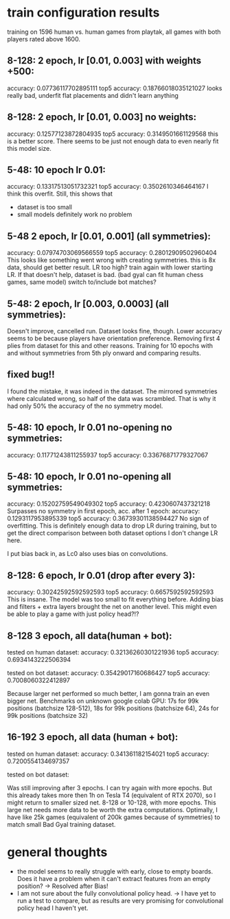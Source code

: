 # train configuration results
training on 1596 human vs. human games from playtak, all games with both players
rated above 1600.

## 8-128: 2 epoch, lr [0.01, 0.003] with weights +500:
accuracy: 0.07736117702895111
top5 accuracy: 0.18766018035121027
looks really bad, underfit flat placements and didn't learn anything

## 8-128: 2 epoch, lr [0.01, 0.003] no weights:
accuracy: 0.12577123872804935
top5 accuracy: 0.3149501661129568
this is a better score. There seems to be just not enough data to even nearly
fit this model size.

## 5-48: 10 epoch lr 0.01:
accuracy: 0.13317513051732321
top5 accuracy: 0.3502610346464167
I think this overfit. Still, this shows that
- dataset is too small
- small models definitely work no problem

## 5-48 2 epoch, lr [0.01, 0.001] (all symmetries):
accuracy: 0.07974703069566559
top5 accuracy: 0.28012909502960404
This looks like something went wrong with creating symmetries. this is 8x data,
should get better result.
LR too high? train again with lower starting LR. If that
doesn't help, dataset is bad. (bad gyal can fit human chess games, same model)
switch to/include bot matches?

## 5-48: 2 epoch, lr [0.003, 0.0003] (all symmetries):
Doesn't improve, cancelled run. Dataset looks fine, though. Lower accuracy seems
to be because players have orientation preference. Removing first 4 plies from
dataset for this and other reasons. Training for 10 epochs with and without
symmetries from 5th ply onward and comparing results.

## fixed bug!!
I found the mistake, it was indeed in the dataset. The mirrored
symmetries where calculated wrong, so half of the data was scrambled. That is
why it had only 50% the accuracy of the no symmetry model.

## 5-48: 10 epoch, lr 0.01 no-opening no symmetries:
accuracy: 0.11771243811255937
top5 accuracy: 0.33676871779327067

## 5-48: 10 epoch, lr 0.01 no-opening all symmetries:
accuracy: 0.15202759549049302
top5 accuracy: 0.4230607437321218
Surpasses no symmetry in first epoch, acc. after 1 epoch:
accuracy: 0.1293117953895339
top5 accuracy: 0.36739301138594427
No sign of overfitting.
This is definitely enough data to drop LR during training, but to get the
direct comparison between both dataset options I don't change LR here.

I put bias back in, as Lc0 also uses bias on convolutions.

## 8-128: 6 epoch, lr 0.01 (drop after every 3):
accuracy: 0.30242592592592593
top5 accuracy: 0.6657592592592593
This is insane. The model was too small to fit everything before. Adding bias
and filters + extra layers brought the net on another level. This might
even be able to play a game with just policy head?!?

## 8-128 3 epoch, all data(human + bot):
tested on human dataset:
accuracy: 0.32136260301221936
top5 accuracy: 0.6934143222506394

tested on bot dataset:
accuracy: 0.35429017160686427
top5 accuracy: 0.7008060322412897

Because larger net performed so much better, I am gonna train an even bigger net.
Benchmarks on unknown google colab GPU:
17s for 99k positions (batchsize 128-512),
18s for 99k positions (batchsize 64),
24s for 99k positions (batchsize 32)

## 16-192 3 epoch, all data (human + bot):
tested on human dataset:
accuracy: 0.341361182154021
top5 accuracy: 0.7200554134697357

tested on bot dataset:


Was still improving after 3 epochs. I can try again with more epochs. But this
already takes more then 1h on Tesla T4 (equivalent of RTX 2070), so I might
return to smaller sized net. 8-128 or 10-128, with more epochs.
This large net needs more data to be worth the extra computations. Optimally, I
have like 25k games (equivalent of 200k games because of symmetries) to match
small Bad Gyal training dataset.

# general thoughts
- the model seems to really struggle with early, close to empty boards.
Does it have a problem when it can't extract features from an empty position?
-> Resolved after Bias!
- I am not sure about the fully convolutional policy head.
-> I have yet to run a test to compare, but as results are very promising for
convolutional policy head I haven't yet.
